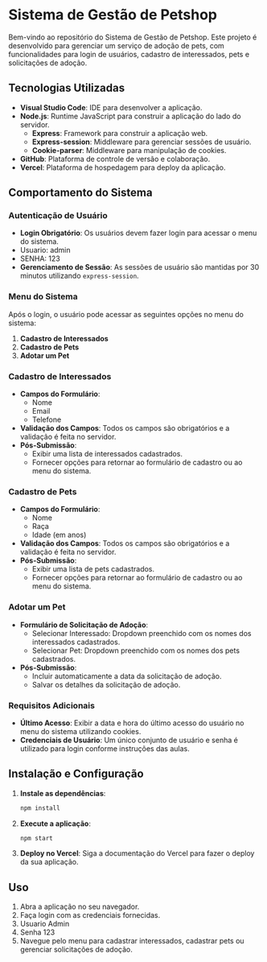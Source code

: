 # Sistema de Gestão de Petshop

Bem-vindo ao repositório do Sistema de Gestão de Petshop. Este projeto é desenvolvido para gerenciar um serviço de adoção de pets, com funcionalidades para login de usuários, cadastro de interessados, pets e solicitações de adoção.

## Tecnologias Utilizadas

- **Visual Studio Code**: IDE para desenvolver a aplicação.
- **Node.js**: Runtime JavaScript para construir a aplicação do lado do servidor.
  - **Express**: Framework para construir a aplicação web.
  - **Express-session**: Middleware para gerenciar sessões de usuário.
  - **Cookie-parser**: Middleware para manipulação de cookies.
- **GitHub**: Plataforma de controle de versão e colaboração.
- **Vercel**: Plataforma de hospedagem para deploy da aplicação.

## Comportamento do Sistema

### Autenticação de Usuário
- **Login Obrigatório**: Os usuários devem fazer login para acessar o menu do sistema.
- Usuario: admin
- SENHA: 123
- **Gerenciamento de Sessão**: As sessões de usuário são mantidas por 30 minutos utilizando `express-session`.

### Menu do Sistema
Após o login, o usuário pode acessar as seguintes opções no menu do sistema:
1. **Cadastro de Interessados**
2. **Cadastro de Pets**
3. **Adotar um Pet**

### Cadastro de Interessados
- **Campos do Formulário**:
  - Nome
  - Email
  - Telefone
- **Validação dos Campos**: Todos os campos são obrigatórios e a validação é feita no servidor.
- **Pós-Submissão**:
  - Exibir uma lista de interessados cadastrados.
  - Fornecer opções para retornar ao formulário de cadastro ou ao menu do sistema.

### Cadastro de Pets
- **Campos do Formulário**:
  - Nome
  - Raça
  - Idade (em anos)
- **Validação dos Campos**: Todos os campos são obrigatórios e a validação é feita no servidor.
- **Pós-Submissão**:
  - Exibir uma lista de pets cadastrados.
  - Fornecer opções para retornar ao formulário de cadastro ou ao menu do sistema.

### Adotar um Pet
- **Formulário de Solicitação de Adoção**:
  - Selecionar Interessado: Dropdown preenchido com os nomes dos interessados cadastrados.
  - Selecionar Pet: Dropdown preenchido com os nomes dos pets cadastrados.
- **Pós-Submissão**:
  - Incluir automaticamente a data da solicitação de adoção.
  - Salvar os detalhes da solicitação de adoção.

### Requisitos Adicionais
- **Último Acesso**: Exibir a data e hora do último acesso do usuário no menu do sistema utilizando cookies.
- **Credenciais de Usuário**: Um único conjunto de usuário e senha é utilizado para login conforme instruções das aulas.

## Instalação e Configuração

   

1. **Instale as dependências**:
    ```bash
    npm install
    ```

2. **Execute a aplicação**:
    ```bash
    npm start
    ```

3. **Deploy no Vercel**: Siga a documentação do Vercel para fazer o deploy da sua aplicação.

## Uso

1. Abra a aplicação no seu navegador.
2. Faça login com as credenciais fornecidas.
3. Usuario Admin
4. Senha 123
5. Navegue pelo menu para cadastrar interessados, cadastrar pets ou gerenciar solicitações de adoção.

